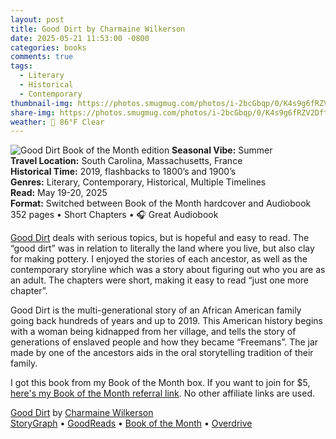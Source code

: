 ```yaml
---
layout: post
title: Good Dirt by Charmaine Wilkerson
date: 2025-05-21 11:53:00 -0800
categories: books
comments: true
tags:
  - Literary
  - Historical
  - Contemporary
thumbnail-img: https://photos.smugmug.com/photos/i-2bcGbqp/0/K4s9g6fRZV2Dft2wZWHSXFg9t2QhQsx2ZbMQQSM6L/X2/i-2bcGbqp-X2.jpg
share-img: https://photos.smugmug.com/photos/i-2bcGbqp/0/K4s9g6fRZV2Dft2wZWHSXFg9t2QhQsx2ZbMQQSM6L/X2/i-2bcGbqp-X2.jpg
weather: 🔆 86°F Clear
---
```

![Good Dirt Book of the Month edition](https://photos.smugmug.com/photos/i-2bcGbqp/0/K4s9g6fRZV2Dft2wZWHSXFg9t2QhQsx2ZbMQQSM6L/X2/i-2bcGbqp-X2.jpg)
**Seasonal Vibe:** Summer<br>
**Travel Location:** South Carolina, Massachusetts, France<br>
**Historical Time:** 2019, flashbacks to 1800’s and 1900’s<br>
**Genres:** Literary, Contemporary, Historical, Multiple Timelines<br>
**Read:** May 19-20, 2025<br>
**Format:** Switched between Book of the Month hardcover and Audiobook<br>
352 pages • Short Chapters • 🎧 Great Audiobook<br>

[Good Dirt](https://charmspen.com/good-dirt/) deals with serious topics, but is hopeful and easy to read. The “good dirt” was in relation to literally the land where you live, but also clay for making pottery. I enjoyed the stories of each ancestor, as well as the contemporary storyline which was a story about figuring out who you are as an adult. The chapters were short, making it easy to read “just one more chapter”. 

Good Dirt is the multi-generational story of an African American family going back hundreds of years and up to 2019. This American history begins with a woman being kidnapped from her village, and tells the story of generations of enslaved people and how they became “Freemans”. The jar made by one of the ancestors aids in the oral storytelling tradition of their family.

I got this book from my Book of the Month box. If you want to join for $5, [here's my Book of the Month referral link](https://www.mybotm.com/2m2gm3t3xg7). No other affiliate links are used. 

[Good Dirt](https://charmspen.com/good-dirt/) by [Charmaine Wilkerson](https://charmspen.com)<br>
[StoryGraph](https://app.thestorygraph.com/books/f6a7910d-6b13-465a-8dd4-a88f06918dd1) • [GoodReads](https://www.goodreads.com/book/show/213736090-good-dirt) • [Book of the Month](https://www.bookofthemonth.com/all-hardcovers/good-dirt-2357) • [Overdrive](https://www.overdrive.com/media/10769454/good-dirt)
